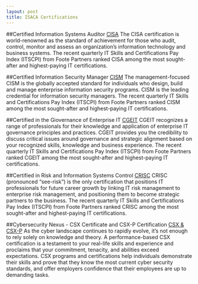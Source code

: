 ```yaml
---
layout: post
title: ISACA Certifications
---
```


##Certified Information Systems Auditor
[CISA](http://www.isaca.org/Certification/CISA-Certified-Information-Systems-Auditor/Pages/default.aspx)
The CISA certification is world-renowned as the
standard of achievement for those who audit, control, monitor and assess an organization’s information technology and business systems. The recent quarterly
IT Skills and Certifications Pay Index (ITSCPI) from Foote Partners ranked CISA among the most sought-after and highest-paying IT certifications. 

##Certified Information Security Manager
[CISM](http://www.isaca.org/Certification/CISM-Certified-Information-Security-Manager/Pages/default.aspx)
The management-focused CISM is the globally
accepted standard for individuals who design,
build and manage enterprise information security
programs. CISM is the leading credential for
information security managers. The recent quarterly
IT Skills and Certifications Pay Index (ITSCPI) from Foote Partners ranked CISM among the most sought-after
and highest-paying IT certifications. 

##Certified in the Giovernance of Enterprise IT
[CGEIT](http://www.isaca.org/Certification/CGEIT-Certified-in-the-Governance-of-Enterprise-IT/Pages/default.aspx)
CGEIT recognizes a range of professionals for
their knowledge and application of enterprise IT
governance principles and practices. CGEIT provides
you the credibility to discuss critical issues around governance and strategic alignment based on your recognized skills, knowledge and business experience. The recent quarterly IT Skills and Certifications Pay Index
(ITSCPI) from Foote Partners ranked CGEIT among the
most sought-after and highest-paying IT certifications. 

##Certified in Risk and Information Systems Control
[CRISC](http://www.isaca.org/Certification/CRISC-Certified-in-Risk-and-Information-Systems-Control/Pages/default.aspx)
CRISC (pronounced “see-risk”) is the only certification
that positions IT professionals for future career growth
by linking IT risk management to enterprise risk management, and positioning them to become strategic partners to the business. The recent quarterly IT Skills
and Certifications Pay Index (ITSCPI) from Foote Partners
ranked CRISC among the most sought-after
and highest-paying IT certifications. 

##Cybersecurity Nexus - CSX Certificate and CSX-P Certification
[CSX & CSX-P](http://www.isaca.org/cyber/pages/default.aspx) 
As the cyber landscape continues to rapidly evolve, it’s not enough to rely solely on knowledge and theory. A performance-based CSX certification is a testament to your real-life skills and experience and proclaims that your commitment, tenacity, and abilities exceed expectations. CSX programs and certifications help individuals demonstrate their skills and prove that they know the most current cyber security standards, and offer employers confidence that their employees are up to demanding tasks.
